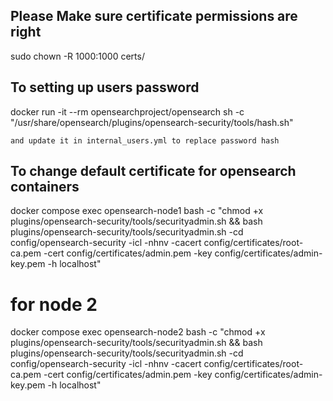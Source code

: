 ## Please Make sure certificate permissions are right
sudo chown -R 1000:1000 certs/


## To setting up users password 
docker run -it --rm opensearchproject/opensearch sh -c "/usr/share/opensearch/plugins/opensearch-security/tools/hash.sh"

`and update it in internal_users.yml to replace password hash`

## To change default certificate for opensearch containers
docker compose exec opensearch-node1 bash -c "chmod +x plugins/opensearch-security/tools/securityadmin.sh && bash plugins/opensearch-security/tools/securityadmin.sh -cd config/opensearch-security -icl -nhnv -cacert config/certificates/root-ca.pem -cert config/certificates/admin.pem -key config/certificates/admin-key.pem -h localhost"

# for node 2 
docker compose exec opensearch-node2 bash -c "chmod +x plugins/opensearch-security/tools/securityadmin.sh && bash plugins/opensearch-security/tools/securityadmin.sh -cd config/opensearch-security -icl -nhnv -cacert config/certificates/root-ca.pem -cert config/certificates/admin.pem -key config/certificates/admin-key.pem -h localhost"
